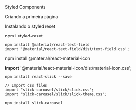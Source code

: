 Styled Components



Criando a primeira página

Instalando o styled reset



npm i styled-reset



```
npm install @material/react-text-field
import '@material/react-text-field/dist/text-field.css';
```

npm install @material/react-material-icon

**import** '@material/react-material-icon/dist/material-icon.css';



```
npm install react-slick --save
```

```
// Import css files
import "slick-carousel/slick/slick.css";
import "slick-carousel/slick/slick-theme.css";
```

```
npm install slick-carousel
```